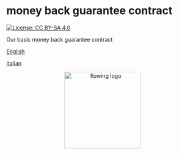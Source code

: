 # money back guarantee contract

[![License: CC BY-SA 4.0](https://img.shields.io/badge/License-CC%20BY--SA%204.0-lightgrey.svg)](https://creativecommons.org/licenses/by-sa/4.0/)


Our basic money back guarantee contract

[English](https://github.com/flowingis/money-back-guarantee-contract/blob/master/contract-en.md)

[Italian](https://github.com/flowingis/money-back-guarantee-contract/blob/master/contract-it.md)

<p align="center">
    <img width="200" alt="flowing logo"  src="https://files-dp4m2qbhc.now.sh/">
</p>
